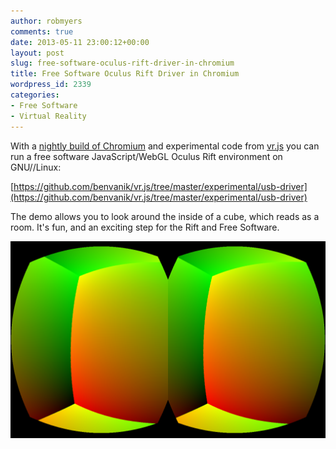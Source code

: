 ```yaml
---
author: robmyers
comments: true
date: 2013-05-11 23:00:12+00:00
layout: post
slug: free-software-oculus-rift-driver-in-chromium
title: Free Software Oculus Rift Driver in Chromium
wordpress_id: 2339
categories:
- Free Software
- Virtual Reality
---
```


With a [nightly build of Chromium](http://en.wikipedia.org/wiki/Chromium_(web_browser)#Nightly_Binaries) and experimental code from [vr.js](https://github.com/benvanik/vr.js) you can run a free software JavaScript/WebGL Oculus Rift environment on GNU//Linux:

[https://github.com/benvanik/vr.js/tree/master/experimental/usb-driver](https://github.com/benvanik/vr.js/tree/master/experimental/usb-driver)

The demo allows you to look around the inside of a cube, which reads as a room. It's fun, and an exciting step for the Rift and Free Software.

[![rift-js-demo](/assets/2013/05/rift-js-demo-1024x640.png)](/assets/2013/05/rift-js-demo.png)

